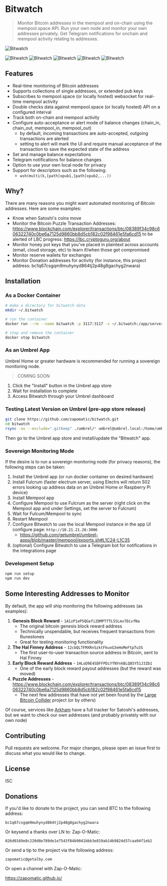 # Bitwatch

> Monitor Bitcoin addresses in the mempool and on-chain using the mempool.space API. Run your own node and monitor your own addresses privately. Get Telegram notifications for onchain and mempool activity relating to addresses.

![Bitwatch](./client/public/app.png)

![Bitwatch](./client/public/app_1.png)
![Bitwatch](./client/public/app_2.png)
![Bitwatch](./client/public/app_3.png)
![Bitwatch](./client/public/app_4.png)
![Bitwatch](./client/public/app_5.png)

## Features

- Real-time monitoring of Bitcoin addresses
- Supports collections of single addresses, or extended pub keys
- Subscribes to mempool.space (or locally hosted) websocket for real-time mempool activity
- Double checks data against mempool.space (or locally hosted) API on a configured interval
- Track both on-chain and mempool activity
- Configure auto-acceptance or alert mode of balance changes (chain_in, chain_out, mempool_in, mempool_out)
  - by default, incoming transactions are auto-accepted, outgoing transactions are alerted
  - setting to alert will mark the UI and require manual acceptance of the transaction to save the expected state of the address
- Set and manage balance expectations
- Telegram notifications for balance changes
- Option to use your own local node for privacy
- Support for descriptors such as the following:
  - `wsh(multi(k,[path]xpub1,[path]xpub2,...))`

## Why?

There are many reasons you might want automated monitoring of Bitcoin addresses. Here are some examples:

- Know when Satoshi's coins move
- Monitor the Bitcoin Puzzle Transaction Addresses: https://www.blockchain.com/explorer/transactions/btc/08389f34c98c606322740c0be6a7125d9860bb8d5cb182c02f98461e5fa6cd15 to be alerted of LBC progress: https://lbc.cryptoguru.org/about
- Monitor honey pot keys that you've placed in plaintext across accounts (email, cloud storage, etc) to learn if/when those get compromised
- Monitor reserve wallets for exchanges
- Monitor Donation addresses for activity (for instance, this project address: bc1q67csgqm9muhynyd864tj2p48g8gachyg2nwara)

## Installation

### As a Docker Container

```bash
# make a directory for bitwatch data
mkdir ~/.bitwatch

# run the container
docker run --rm --name bitwatch -p 3117:3117 -v ~/.bitwatch:/app/server/data ghcr.io/zapomatic/bitwatch:latest

# stop and remove the container
docker stop bitwatch
```

### As an Umbrel App

Umbrel Home or greater hardware is recommended for running a sovereign monitoring node.

> COMING SOON

1. Click the "Install" button in the Umbrel app store
2. Wait for installation to complete
3. Access Bitwatch through your Umbrel dashboard

### Testing Latest Version on Umbrel (pre-app store release)

```bash
git clone https://github.com/zapomatic/bitwatch.git
cd bitwatch
rsync -av --exclude=".gitkeep" ./umbrel/* umbrel@umbrel.local:/home/umbrel/umbrel/app-stores/getumbrel-umbrel-apps-github-53f74447/bitwatch/
```

Then go to the Umbrel app store and install/update the "Bitwatch" app.

### Sovereign Monitoring Mode

If the desire is to run a sovereign monitoring node (for privacy reasons), the following steps can be taken:

1. Install the Umbrel app (or run docker container on desired hardware)
2. Install Fulcrum (faster electrum server, using Electrs will return 502 errors looking up address data on an Umbrel Home or Raspberry Pi device)
3. Install Mempool app
4. Configure Mempool to use Fulcrum as the server (right click on the Mempool app and under Settings, set the server to Fulcrum)
5. Wait for Fulcum/Mempool to sync
6. Restart Mempool
7. Configure Bitwatch to use the local Mempool instance in the app UI configure page: `http://10.21.21.26:3006`
   - https://github.com/getumbrel/umbrel-apps/blob/master/mempool/exports.sh#L1C24-L1C35
8. (optional) Configure Bitwatch to use a Telegram bot for notifications in the integrations page

### Development Setup

```bash
npm run setup
npm run dev
```

## Some Interesting Addresses to Monitor

By default, the app will ship monitoring the following addresses (as examples):

1. **Genesis Block Reward** - `1A1zP1eP5QGefi2DMPTfTL5SLmv7DivfNa`
   - The original bitcoin genesis block reward address
   - Technically unspendable, but receives frequent transactions from Runestones
   - Great for testing monitoring functionality
2. **The Hal Finney Address** - `12cbQLTFMXRnSzktFkuoG3eHoMeFtpTu3S`
   - The first user-to-user transaction source address in Bitcoin, sent to Hal Finney
3. **Early Block Reward Address** - `1HLoD9E4SDFFPDiYfNYnkBLQ85Y51J3Zb1`
   - One of the early block reward payout addresses (but the reward was moved)
4. **Puzzle Addresses** - https://www.blockchain.com/explorer/transactions/btc/08389f34c98c606322740c0be6a7125d9860bb8d5cb182c02f98461e5fa6cd15
   - The next few addresses that have not yet been found by the [Large Bitcoin Collider](https://lbc.cryptoguru.org/about) project (or by others)

Of course, services like [Arkham](https://intel.arkm.com/explorer/entity/satoshi-nakamoto) have a full tracker for Satoshi's addresses, but we want to check our own addresses (and probably privately with our own node)

## Contributing

Pull requests are welcome. For major changes, please open an issue first to discuss what you would like to change.

## License

ISC

## Donations

If you'd like to donate to the project, you can send BTC to the following address:

```
bc1q67csgqm9muhynyd864tj2p48g8gachyg2nwara
```

Or keysend a thanks over LN to: Zap-O-Matic:

```
026d0169e8c220d8e789de1e7543f84b9041bbb3e819ab14b9824d37caa94f1eb2
```

Or send a tip to the project via the following address:

```
zapomatic@getalby.com
```

Or open a channel with Zap-O-Matic:

https://zapomatic.github.io/
